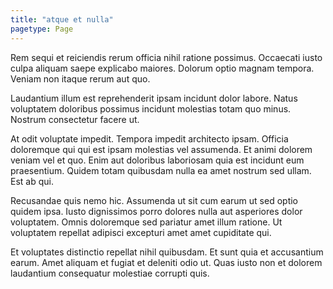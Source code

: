```yaml
---
title: "atque et nulla"
pagetype: Page
---
```

Rem sequi et reiciendis rerum officia nihil ratione possimus. Occaecati iusto culpa aliquam saepe explicabo maiores. Dolorum optio magnam tempora. Veniam non itaque rerum aut quo.

Laudantium illum est reprehenderit ipsam incidunt dolor labore. Natus voluptatem doloribus possimus incidunt molestias totam quo minus. Nostrum consectetur facere ut.

At odit voluptate impedit. Tempora impedit architecto ipsam. Officia doloremque qui qui est ipsam molestias vel assumenda.
Et animi dolorem veniam vel et quo. Enim aut doloribus laboriosam quia est incidunt eum praesentium. Quidem totam quibusdam nulla ea amet nostrum sed ullam. Est ab qui.

Recusandae quis nemo hic. Assumenda ut sit cum earum ut sed optio quidem ipsa. Iusto dignissimos porro dolores nulla aut asperiores dolor voluptatem. Omnis doloremque sed pariatur amet illum ratione. Ut voluptatem repellat adipisci excepturi amet amet cupiditate qui.

Et voluptates distinctio repellat nihil quibusdam. Et sunt quia et accusantium earum. Amet aliquam et fugiat et deleniti odio ut. Quas iusto non et dolorem laudantium consequatur molestiae corrupti quis.
